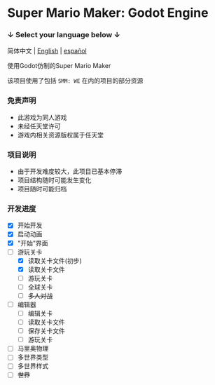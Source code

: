 # Super Mario Maker: Godot Engine

### ↓ Select your language below ↓
简体中文 | [English](README.en.md) | [español](README.es.md)

使用Godot仿制的Super Mario Maker

该项目使用了包括 `SMM: WE` 在内的项目的部分资源

### 免责声明
- 此游戏为同人游戏
- 未经任天堂许可
- 游戏内相关资源版权属于任天堂

### 项目说明
- 由于开发难度较大，此项目已基本停滞
- 项目结构随时可能发生变化
- 项目随时可能归档

### 开发进度
- [x] 开始开发
- [x] 启动动画
- [x] "开始"界面
- [ ] 游玩关卡
  - [x] 读取关卡文件(初步)
  - [x] 读取关卡文件
  - [ ] 游玩关卡
  - [ ] 全球关卡
  - [ ] ~~多人对战~~
- [ ] 编辑器
  - [ ] 编辑关卡
  - [ ] 读取关卡文件
  - [ ] 保存关卡文件
  - [ ] 游玩关卡
- [ ] 马里奥物理
- [ ] 多世界类型
- [ ] 多世界样式
- [ ] ~~世界~~
